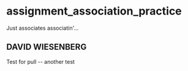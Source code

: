 # assignment_association_practice
Just associates associatin'...

DAVID WIESENBERG
----------------


Test for pull -- another test
